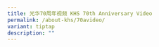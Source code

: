 ```yaml
---
title: 光华70周年视频 KHS 70th Anniversary Video
permalink: /about-khs/70avideo/
variant: tiptap
description: ""
---
```

